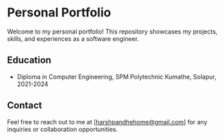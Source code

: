 # Personal Portfolio

Welcome to my personal portfolio! This repository showcases my projects, skills, and experiences as a software engineer.

## Education

- Diploma in Computer Engineering, SPM Polytechnic Kumathe, Solapur, 2021-2024

## Contact

Feel free to reach out to me at [harshpandhehome@gmail.com] for any inquiries or collaboration opportunities.
